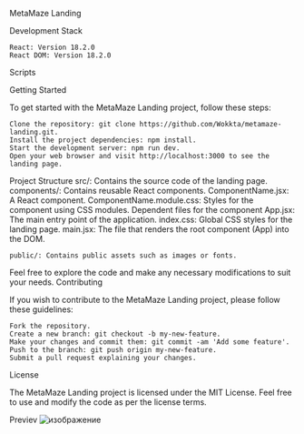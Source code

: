 MetaMaze Landing


Development Stack

    React: Version 18.2.0
    React DOM: Version 18.2.0



Scripts

Getting Started

To get started with the MetaMaze Landing project, follow these steps:

    Clone the repository: git clone https://github.com/Wokkta/metamaze-landing.git.
    Install the project dependencies: npm install.
    Start the development server: npm run dev.
    Open your web browser and visit http://localhost:3000 to see the landing page.

Project Structure
    src/: Contains the source code of the landing page.
        components/: Contains reusable React components.
            ComponentName.jsx: A React component.
            ComponentName.module.css: Styles for the component using CSS modules.
            Dependent files for the component
        App.jsx: The main entry point of the application.
        index.css: Global CSS styles for the landing page.
        main.jsx: The file that renders the root component (App) into the DOM.

    public/: Contains public assets such as images or fonts.

Feel free to explore the code and make any necessary modifications to suit your needs.
Contributing

If you wish to contribute to the MetaMaze Landing project, please follow these guidelines:

    Fork the repository.
    Create a new branch: git checkout -b my-new-feature.
    Make your changes and commit them: git commit -am 'Add some feature'.
    Push to the branch: git push origin my-new-feature.
    Submit a pull request explaining your changes.

License

The MetaMaze Landing project is licensed under the MIT License. Feel free to use and modify the code as per the license terms.

Previev
![изображение](https://github.com/Wokkta/metamaze-landing/assets/55146833/1b50a6d2-e7ab-4233-8982-75dc7ff51698)
